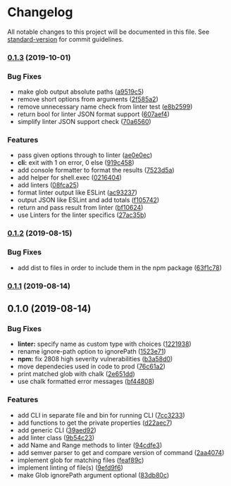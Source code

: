 # Changelog

All notable changes to this project will be documented in this file. See [standard-version](https://github.com/conventional-changelog/standard-version) for commit guidelines.

### [0.1.3](https://github.com/vidavidorra/global-linters/compare/v0.1.2...v0.1.3) (2019-10-01)

### Bug Fixes

- make glob output absolute paths ([a9519c5](https://github.com/vidavidorra/global-linters/commit/a9519c5))
- remove short options from arguments ([2f585a2](https://github.com/vidavidorra/global-linters/commit/2f585a2))
- remove unnecessary name check from linter test ([e8b2599](https://github.com/vidavidorra/global-linters/commit/e8b2599))
- return bool for linter JSON format support ([607aef4](https://github.com/vidavidorra/global-linters/commit/607aef4))
- simplify linter JSON support check ([70a6560](https://github.com/vidavidorra/global-linters/commit/70a6560))

### Features

- pass given options through to linter ([ae0e0ec](https://github.com/vidavidorra/global-linters/commit/ae0e0ec))
- **cli:** exit with 1 on error, 0 else ([919c458](https://github.com/vidavidorra/global-linters/commit/919c458))
- add console formatter to format the results ([7523d5a](https://github.com/vidavidorra/global-linters/commit/7523d5a))
- add helper for shell.exec ([0216404](https://github.com/vidavidorra/global-linters/commit/0216404))
- add linters ([08fca25](https://github.com/vidavidorra/global-linters/commit/08fca25))
- format linter output like ESLint ([ac93237](https://github.com/vidavidorra/global-linters/commit/ac93237))
- output JSON like ESLint and add totals ([f105742](https://github.com/vidavidorra/global-linters/commit/f105742))
- return and pass result from linter ([bf10624](https://github.com/vidavidorra/global-linters/commit/bf10624))
- use Linters for the linter specifics ([27ac35b](https://github.com/vidavidorra/global-linters/commit/27ac35b))

### [0.1.2](https://github.com/vidavidorra/global-linters/compare/v0.1.1...v0.1.2) (2019-08-15)

### Bug Fixes

- add dist to files in order to include them in the npm package ([63f1c78](https://github.com/vidavidorra/global-linters/commit/63f1c78))

### [0.1.1](https://github.com/vidavidorra/global-linters/compare/v0.1.0...v0.1.1) (2019-08-14)

## 0.1.0 (2019-08-14)

### Bug Fixes

- **linter:** specify name as custom type with choices ([1221938](https://github.com/vidavidorra/global-linters/commit/1221938))
- rename ignore-path option to ignorePath ([1523e71](https://github.com/vidavidorra/global-linters/commit/1523e71))
- **npm:** fix 2808 high severity vulnerabilities ([b3a58d0](https://github.com/vidavidorra/global-linters/commit/b3a58d0))
- move dependecies used in code to prod ([76c61a2](https://github.com/vidavidorra/global-linters/commit/76c61a2))
- print matched glob with chalk ([2e651dd](https://github.com/vidavidorra/global-linters/commit/2e651dd))
- use chalk formatted error messages ([bf44808](https://github.com/vidavidorra/global-linters/commit/bf44808))

### Features

- add CLI in separate file and bin for running CLI ([7cc3233](https://github.com/vidavidorra/global-linters/commit/7cc3233))
- add functions to get the private properties ([d22aec7](https://github.com/vidavidorra/global-linters/commit/d22aec7))
- add generic CLI ([39aed92](https://github.com/vidavidorra/global-linters/commit/39aed92))
- add linter class ([9b54c23](https://github.com/vidavidorra/global-linters/commit/9b54c23))
- add Name and Range methods to linter ([94cdfe3](https://github.com/vidavidorra/global-linters/commit/94cdfe3))
- add semver parser to get and compare version of command ([2aa4074](https://github.com/vidavidorra/global-linters/commit/2aa4074))
- implement glob for matching files ([feaf89c](https://github.com/vidavidorra/global-linters/commit/feaf89c))
- implement linting of file(s) ([9efd9f6](https://github.com/vidavidorra/global-linters/commit/9efd9f6))
- make Glob ignorePath argument optional ([83db80c](https://github.com/vidavidorra/global-linters/commit/83db80c))
